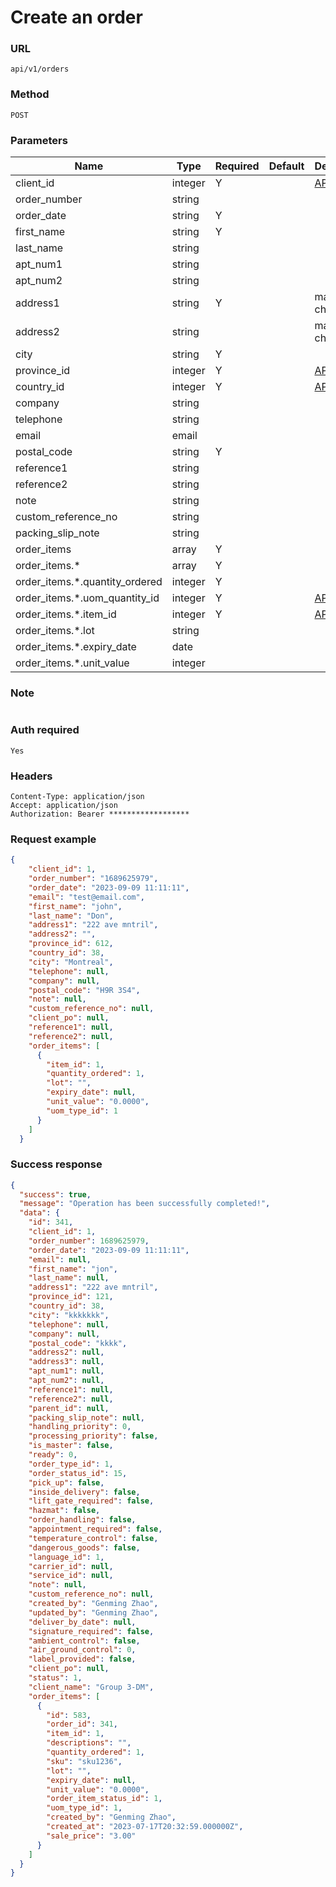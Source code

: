 # Create an order

### URL

```text
api/v1/orders
```

### Method

```text
POST
```

### Parameters

| Name                           | Type    | Required | Default | Description                        |
|--------------------------------|---------|----------|---------|------------------------------------|
| client_id                      | integer | Y        |         | [APIs](../Clients/get_clients.md)  |
| order_number                   | string  |          |         |                                    |
| order_date                     | string  | Y        |         |                                    |
| first_name                     | string  | Y        |         |                                    |
| last_name                      | string  |          |         |                                    |
| apt_num1                       | string  |          |         |                                    |
| apt_num2                       | string  |          |         |                                    |
| address1                       | string  | Y        |         |   max 35 characters                                 |
| address2                       | string  |          |         |   max 35 characters                                 |
| city                           | string  | Y        |         |                                    |
| province_id                    | integer | Y        |         | [APIs](../Others/get_provinces.md) |
| country_id                     | integer | Y        |         | [APIs](../Others/get_countries.md) |
| company                        | string  |          |         |                                    |
| telephone                      | string  |          |         |                                    |
| email                          | email   |          |         |                                    |
| postal_code                    | string  | Y        |         |                                    |
| reference1                     | string  |          |         |                                    |
| reference2                     | string  |          |         |                                    |
| note                           | string  |          |         |                                    |
| custom_reference_no            | string  |          |         |                                    |
| packing_slip_note              | string  |          |         |                                    |
| order_items                    | array   | Y        |         |                                    |
| order_items.*                  | array   | Y        |         |                                    |
| order_items.*.quantity_ordered | integer | Y        |         |                                    |
| order_items.*.uom_quantity_id  | integer | Y        |         | [APIs](../Others/get_uom_types.md) |
| order_items.*.item_id          | integer | Y        |         | [APIs](../Products/get_items.md)   |
| order_items.*.lot              | string  |          |         |                                    |
| order_items.*.expiry_date      | date    |          |         |                                    |
| order_items.*.unit_value       | integer |          |         |                                    |


### Note
```text

```

### Auth required

```text
Yes
```

### Headers

```text
Content-Type: application/json
Accept: application/json
Authorization: Bearer ******************
```

### Request example

```json
{
    "client_id": 1,
    "order_number": "1689625979",
    "order_date": "2023-09-09 11:11:11",
    "email": "test@email.com",
    "first_name": "john",
    "last_name": "Don",
    "address1": "222 ave mntril",
    "address2": "",
    "province_id": 612,
    "country_id": 38,
    "city": "Montreal",
    "telephone": null,
    "company": null,
    "postal_code": "H9R 3S4",
    "note": null,
    "custom_reference_no": null,
    "client_po": null,
    "reference1": null,
    "reference2": null,
    "order_items": [
      {
        "item_id": 1,
        "quantity_ordered": 1,
        "lot": "",
        "expiry_date": null,
        "unit_value": "0.0000",
        "uom_type_id": 1
      }
    ]
  }
```

### Success response


```json
{
  "success": true,
  "message": "Operation has been successfully completed!",
  "data": {
    "id": 341,
    "client_id": 1,
    "order_number": 1689625979,
    "order_date": "2023-09-09 11:11:11",
    "email": null,
    "first_name": "jon",
    "last_name": null,
    "address1": "222 ave mntril",
    "province_id": 121,
    "country_id": 38,
    "city": "kkkkkkk",
    "telephone": null,
    "company": null,
    "postal_code": "kkkk",
    "address2": null,
    "address3": null,
    "apt_num1": null,
    "apt_num2": null,
    "reference1": null,
    "reference2": null,
    "parent_id": null,
    "packing_slip_note": null,
    "handling_priority": 0,
    "processing_priority": false,
    "is_master": false,
    "ready": 0,
    "order_type_id": 1,
    "order_status_id": 15,
    "pick_up": false,
    "inside_delivery": false,
    "lift_gate_required": false,
    "hazmat": false,
    "order_handling": false,
    "appointment_required": false,
    "temperature_control": false,
    "dangerous_goods": false,
    "language_id": 1,
    "carrier_id": null,
    "service_id": null,
    "note": null,
    "custom_reference_no": null,
    "created_by": "Genming Zhao",
    "updated_by": "Genming Zhao",
    "deliver_by_date": null,
    "signature_required": false,
    "ambient_control": false,
    "air_ground_control": 0,
    "label_provided": false,
    "client_po": null,
    "status": 1,
    "client_name": "Group 3-DM",
    "order_items": [
      {
        "id": 583,
        "order_id": 341,
        "item_id": 1,
        "descriptions": "",
        "quantity_ordered": 1,
        "sku": "sku1236",
        "lot": "",
        "expiry_date": null,
        "unit_value": "0.0000",
        "order_item_status_id": 1,
        "uom_type_id": 1,
        "created_by": "Genming Zhao",
        "created_at": "2023-07-17T20:32:59.000000Z",
        "sale_price": "3.00"
      }
    ]
  }
}
```
